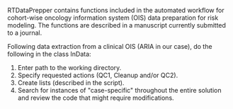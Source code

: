 RTDataPrepper contains functions included in the automated workflow for cohort-wise oncology information system (OIS) data preparation for risk modeling. The functions are described in a manuscript currently submitted to a journal. 

Following data extraction from a clinical OIS (ARIA in our case), do the following in the class InData:
  1. Enter path to the working directory.
  2. Specify requested actions (QC1, Cleanup and/or QC2).
  3. Create lists (described in the script).
  4. Search for instances of "case-specific" throughout the entire solution and review the code that might require modifications.
